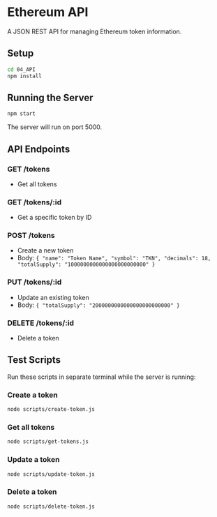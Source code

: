 # Ethereum API

A JSON REST API for managing Ethereum token information.

## Setup

```bash
cd 04_API
npm install
```

## Running the Server

```bash
npm start
```

The server will run on port 5000.

## API Endpoints

### GET /tokens
- Get all tokens

### GET /tokens/:id
- Get a specific token by ID

### POST /tokens
- Create a new token
- Body: `{ "name": "Token Name", "symbol": "TKN", "decimals": 18, "totalSupply": "1000000000000000000000000" }`

### PUT /tokens/:id
- Update an existing token
- Body: `{ "totalSupply": "2000000000000000000000000" }`

### DELETE /tokens/:id
- Delete a token

## Test Scripts

Run these scripts in separate terminal while the server is running:

### Create a token
```bash
node scripts/create-token.js
```

### Get all tokens
```bash
node scripts/get-tokens.js
```

### Update a token
```bash
node scripts/update-token.js
```

### Delete a token
```bash
node scripts/delete-token.js
```